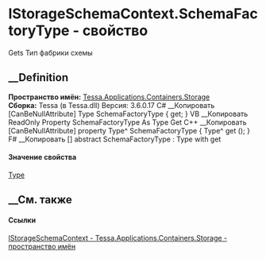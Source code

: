 # IStorageSchemaContext.SchemaFactoryType - свойство
Gets Тип фабрики схемы
## __Definition
 **Пространство имён:**
[Tessa.Applications.Containers.Storage](N_Tessa_Applications_Containers_Storage.htm)  
 **Сборка:** Tessa (в Tessa.dll) Версия: 3.6.0.17
C# __Копировать
    [CanBeNullAttribute]
    Type SchemaFactoryType { get; }
VB __Копировать
    <CanBeNullAttribute>
    ReadOnly Property SchemaFactoryType As Type
    	Get
C++ __Копировать
    [CanBeNullAttribute]
    property Type^ SchemaFactoryType {
    	Type^ get ();
    }
F# __Копировать
     [<CanBeNullAttribute>]
    abstract SchemaFactoryType : Type with get
#### Значение свойства
[Type](https://learn.microsoft.com/dotnet/api/system.type)
##  __См. также
#### Ссылки
[IStorageSchemaContext -
](T_Tessa_Applications_Containers_Storage_IStorageSchemaContext.htm)
[Tessa.Applications.Containers.Storage - пространство
имён](N_Tessa_Applications_Containers_Storage.htm)
